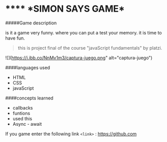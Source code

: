 # \**\*\* *SIMON SAYS GAME\*

#####Game description

is it a game very funny. where you can put a test your memory. it is time to have fun.

> this is project final of the course "javaScript fundamentals" by platzi.

![](https://i.ibb.co/NnMv1m3/captura-juego.png" alt="captura-juego")

####languages ​​used

- HTML
- CSS
- javaScript

####concepts learned

- callbacks
- funtions
- used this
- Async - await

If you game enter the following link `<link>` : <https://github.com>
